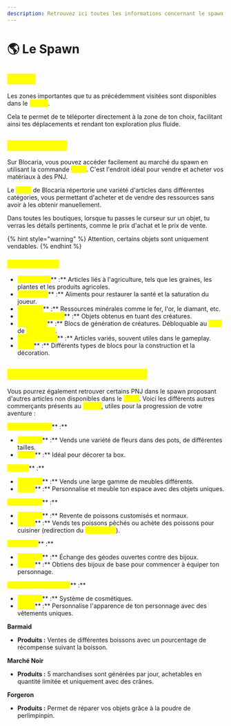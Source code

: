 ```yaml
---
description: Retrouvez ici toutes les informations concernant le spawn
---
```


# 🌎 Le Spawn

## <mark style="color:yellow;">Codex</mark>

Les zones importantes que tu as précédemment visitées sont disponibles dans le <mark style="color:yellow;">**`/codex`**</mark>.

Cela te permet de te téléporter directement à la zone de ton choix, facilitant ainsi tes déplacements et rendant ton exploration plus fluide.

## <mark style="color:yellow;">Shop Général</mark>

Sur Blocaria, vous pouvez accéder facilement au marché du spawn en utilisant la commande <mark style="color:yellow;">**`/shop`**</mark>. C'est l'endroit idéal pour vendre et acheter vos matériaux à des PNJ.&#x20;

Le <mark style="color:yellow;">**`/shop`**</mark> de Blocaria répertorie une variété d'articles dans différentes catégories, vous permettant d'acheter et de vendre des ressources sans avoir à les obtenir manuellement.

Dans toutes les boutiques, lorsque tu passes le curseur sur un objet, tu verras les détails pertinents, comme le prix d'achat et le prix de vente.&#x20;

{% hint style="warning" %}
Attention, certains objets sont uniquement vendables.
{% endhint %}

### <mark style="color:yellow;">Les Catégories</mark>

* <mark style="color:yellow;">**Agriculture**</mark>** :** Articles liés à l'agriculture, tels que les graines, les plantes et les produits agricoles.
* <mark style="color:yellow;">**Nourriture**</mark>** :** Aliments pour restaurer la santé et la saturation du joueur.
* <mark style="color:yellow;">**Minerais**</mark>** :** Ressources minérales comme le fer, l'or, le diamant, etc.
* <mark style="color:yellow;">**Loots des Mobs**</mark>** :** Objets obtenus en tuant des créatures.
* <mark style="color:yellow;">**Spawners**</mark>** :** Blocs de génération de créatures. Débloquable au <mark style="color:yellow;">**rang**</mark> de <mark style="color:yellow;">**Villageois**</mark>.
* <mark style="color:yellow;">**Objets Divers**</mark>** :** Articles variés, souvent utiles dans le gameplay.
* <mark style="color:yellow;">**Blocs**</mark>** :** Différents types de blocs pour la construction et la décoration.

## <mark style="color:yellow;">Autres Commerçants au Spawn</mark>

Vous pourrez également retrouver certains PNJ dans le spawn proposant d'autres articles non disponibles dans le <mark style="color:yellow;">**`/shop`**</mark>. Voici les différents autres commerçants présents au <mark style="color:yellow;">**`/spawn`**</mark>, utiles pour la progression de votre aventure :

<mark style="color:yellow;">**Prestige Florist**</mark>** :**

* <mark style="color:yellow;">**Produits**</mark>** :** Vends une variété de fleurs dans des pots, de différentes tailles.
* <mark style="color:yellow;">**Utilité**</mark>** :** Idéal pour décorer ta box.

<mark style="color:yellow;">**Minkea**</mark>** :**

* <mark style="color:yellow;">**Produits**</mark>** :** Vends une large gamme de meubles différents.
* <mark style="color:yellow;">**Utilité**</mark>** :** Personnalise et meuble ton espace avec des objets uniques.

<mark style="color:yellow;">**Poissonnier**</mark>** :**

* <mark style="color:yellow;">**Produits**</mark>** :** Revente de poissons customisés et normaux.
* <mark style="color:yellow;">**Utilité**</mark>** :** Vends tes poissons pêchés ou achète des poissons pour cuisiner (redirection du <mark style="color:yellow;">**`/fish shop`**</mark>).

<mark style="color:yellow;">**Antiquaire**</mark>** :**

* <mark style="color:yellow;">**Produits**</mark>** :** Échange des géodes ouvertes contre des bijoux.
* <mark style="color:yellow;">**Utilité**</mark>** :** Obtiens des bijoux de base pour commencer à équiper ton personnage.

<mark style="color:yellow;">**Crimson's Cosmetics**</mark>** :**

* <mark style="color:yellow;">**Produits**</mark>** :** Système de cosmétiques.
* <mark style="color:yellow;">**Utilité**</mark>** :** Personnalise l'apparence de ton personnage avec des vêtements uniques.

**Barmaid**

* **Produits :** Ventes de différentes boissons avec un pourcentage de récompense suivant la boisson.

**Marché Noir**

* **Produits :** 5 marchandises sont générées par jour, achetables en quantité limitée et uniquement avec des crânes.

**Forgeron**

* **Produits :** Permet de réparer vos objets grâce à la poudre de perlimpinpin.

